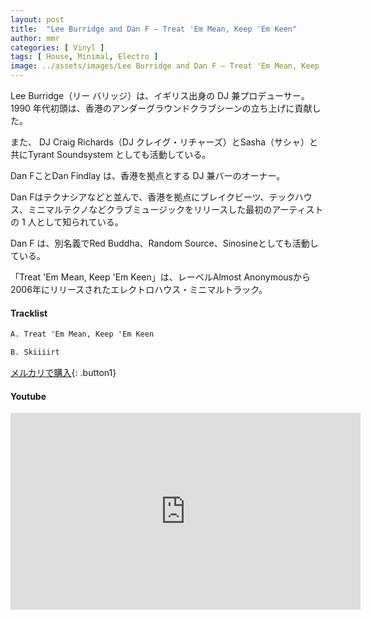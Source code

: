 ```yaml
---
layout: post
title:  "Lee Burridge and Dan F – Treat 'Em Mean, Keep 'Em Keen"
author: mmr
categories: [ Vinyl ]
tags: [ House, Minimal, Electro ]
image: ../assets/images/Lee Burridge and Dan F – Treat 'Em Mean, Keep 'Em Keen.webp
---
```


Lee Burridge（リー バリッジ）は、イギリス出身の DJ 兼プロデューサー。1990 年代初頭は、香港のアンダーグラウンドクラブシーンの立ち上げに貢献した。 

また、 DJ Craig Richards（DJ クレイグ・リチャーズ）とSasha（サシャ）と共にTyrant Soundsystem としても活動している。

Dan FことDan Findlay は、香港を拠点とする DJ 兼バーのオーナー。

Dan Fはテクナシアなどと並んで、香港を拠点にブレイクビーツ、テックハウス、ミニマルテクノなどクラブミュージックをリリースした最初のアーティストの 1 人として知られている。 

Dan F は、別名義でRed Buddha、Random Source、Sinosineとしても活動している。

「Treat 'Em Mean, Keep 'Em Keen」は、レーベルAlmost Anonymousから2006年にリリースされたエレクトロハウス・ミニマルトラック。

#### Tracklist
```md
A. Treat 'Em Mean, Keep 'Em Keen

B. Skiiiirt
```

[メルカリで購入](https://jp.mercari.com/item/m44311070291?afid=6142608987){: .button1}

#### Youtube
<iframe width="560" height="315" src="https://www.youtube.com/embed/mbQ_xSiFWgM?si=-m-SyPJ7XcKTeQ14" title="YouTube video player" frameborder="0" allow="accelerometer; autoplay; clipboard-write; encrypted-media; gyroscope; picture-in-picture; web-share" referrerpolicy="strict-origin-when-cross-origin" allowfullscreen></iframe>